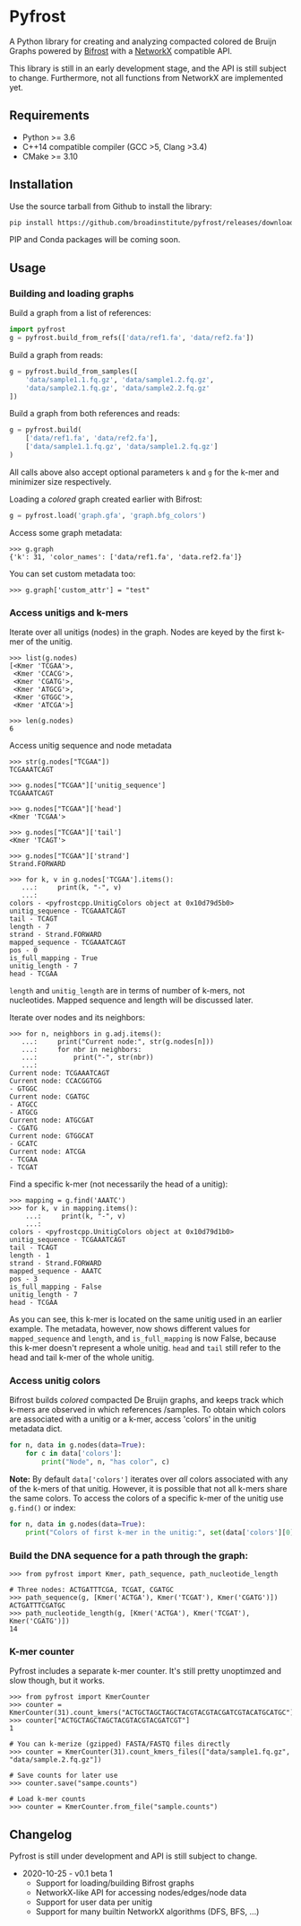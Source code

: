 Pyfrost
=======

A Python library for creating and analyzing compacted colored de Bruijn Graphs powered by 
[Bifrost](https://github.com/pmelsted/Bifrost) with a [NetworkX](https://github.com/networkx/networkx) compatible API. 

This library is still in an early development stage, and the API is still subject to change. Furthermore, not all
functions from NetworkX are implemented yet.

Requirements
------------

* Python >= 3.6
* C++14 compatible compiler (GCC >5, Clang >3.4)
* CMake >= 3.10

Installation
------------

Use the source tarball from Github to install the library:

```bash
pip install https://github.com/broadinstitute/pyfrost/releases/download/v0.1.0b1/pyfrost-0.1.0b1.tar.gz
```

PIP and Conda packages will be coming soon.

Usage 
-----

### Building and loading graphs

Build a graph from a list of references:

```python
import pyfrost
g = pyfrost.build_from_refs(['data/ref1.fa', 'data/ref2.fa'])
```

Build a graph from reads:

```python
g = pyfrost.build_from_samples([
    'data/sample1.1.fq.gz', 'data/sample1.2.fq.gz',
    'data/sample2.1.fq.gz', 'data/sample2.2.fq.gz'
])
```

Build a graph from both references and reads:

```python
g = pyfrost.build(
    ['data/ref1.fa', 'data/ref2.fa'],
    ['data/sample1.1.fq.gz', 'data/sample1.2.fq.gz']
)
```

All calls above also accept optional parameters `k` and `g` for the k-mer and
minimizer size respectively.

Loading a *colored* graph created earlier with Bifrost:

```python
g = pyfrost.load('graph.gfa', 'graph.bfg_colors')
```

Access some graph metadata:

```pycon
>>> g.graph
{'k': 31, 'color_names': ['data/ref1.fa', 'data.ref2.fa']}
```

You can set custom metadata too:

```pycon
>>> g.graph['custom_attr'] = "test"
```

### Access unitigs and k-mers

Iterate over all unitigs (nodes) in the graph. Nodes are keyed by the first
k-mer of the unitig.

```pycon
>>> list(g.nodes)
[<Kmer 'TCGAA'>,
 <Kmer 'CCACG'>,
 <Kmer 'CGATG'>,
 <Kmer 'ATGCG'>,
 <Kmer 'GTGGC'>,
 <Kmer 'ATCGA'>]

>>> len(g.nodes)
6
```

Access unitig sequence and node metadata

```pycon
>>> str(g.nodes["TCGAA"])
TCGAAATCAGT

>>> g.nodes["TCGAA"]['unitig_sequence']
TCGAAATCAGT

>>> g.nodes["TCGAA"]['head']
<Kmer 'TCGAA'>

>>> g.nodes["TCGAA"]['tail']
<Kmer 'TCAGT'>

>>> g.nodes["TCGAA"]['strand']
Strand.FORWARD

>>> for k, v in g.nodes['TCGAA'].items():
   ...:     print(k, "-", v)
   ...:
colors - <pyfrostcpp.UnitigColors object at 0x10d79d5b0>
unitig_sequence - TCGAAATCAGT
tail - TCAGT
length - 7
strand - Strand.FORWARD
mapped_sequence - TCGAAATCAGT
pos - 0
is_full_mapping - True
unitig_length - 7
head - TCGAA
```

`length` and `unitig_length` are in terms of number of k-mers, not nucleotides.
Mapped sequence and length will be discussed later.

Iterate over nodes and its neighbors:

```pycon
>>> for n, neighbors in g.adj.items():
   ...:     print("Current node:", str(g.nodes[n]))
   ...:     for nbr in neighbors:
   ...:         print("-", str(nbr))
   ...:
Current node: TCGAAATCAGT
Current node: CCACGGTGG
- GTGGC
Current node: CGATGC
- ATGCC
- ATGCG
Current node: ATGCGAT
- CGATG
Current node: GTGGCAT
- GCATC
Current node: ATCGA
- TCGAA
- TCGAT
```

Find a specific k-mer (not necessarily the head of a unitig):

```pycon
>>> mapping = g.find('AAATC')
>>> for k, v in mapping.items():
    ...:     print(k, "-", v)
    ...:
colors - <pyfrostcpp.UnitigColors object at 0x10d79d1b0>
unitig_sequence - TCGAAATCAGT
tail - TCAGT
length - 1
strand - Strand.FORWARD
mapped_sequence - AAATC
pos - 3
is_full_mapping - False
unitig_length - 7
head - TCGAA
```

As you can see, this k-mer is located on the same unitig used in an earlier
example. The metadata, however, now shows different values for
`mapped_sequence` and `length`, and `is_full_mapping` is now False, because
this k-mer doesn't represent a whole unitig. `head` and `tail` still refer to
the head and tail k-mer of the whole unitig.

### Access unitig colors

Bifrost builds *colored* compacted De Bruijn graphs, and keeps track which k-mers are observed in which references
/samples. To obtain which colors are associated with a unitig or a k-mer, access 'colors' in the unitig metadata dict.

```python
for n, data in g.nodes(data=True):
    for c in data['colors']:
        print("Node", n, "has color", c)

```

**Note:** By default `data['colors']` iterates over *all* colors associated with any of the k-mers of that unitig. 
However, it is possible that not all k-mers share the same colors. To access the colors of a specific k-mer of the
unitig use `g.find()` or index:
 
```python
for n, data in g.nodes(data=True):
    print("Colors of first k-mer in the unitig:", set(data['colors'][0]))
```

### Build the DNA sequence for a path through the graph:

```pycon
>>> from pyfrost import Kmer, path_sequence, path_nucleotide_length

# Three nodes: ACTGATTTCGA, TCGAT, CGATGC
>>> path_sequence(g, [Kmer('ACTGA'), Kmer('TCGAT'), Kmer('CGATG')])
ACTGATTTCGATGC
>>> path_nucleotide_length(g, [Kmer('ACTGA'), Kmer('TCGAT'), Kmer('CGATG')])
14
```

### K-mer counter

Pyfrost includes a separate k-mer counter. It's still pretty unoptimzed and slow though, but it works.


```pycon
>>> from pyfrost import KmerCounter
>>> counter = KmerCounter(31).count_kmers("ACTGCTAGCTAGCTACGTACGTACGATCGTACATGCATGC")
>>> counter["ACTGCTAGCTAGCTACGTACGTACGATCGT"]
1

# You can k-merize (gzipped) FASTA/FASTQ files directly
>>> counter = KmerCounter(31).count_kmers_files(["data/sample1.fq.gz", "data/sample.2.fq.gz"])

# Save counts for later use
>>> counter.save("sampe.counts")

# Load k-mer counts
>>> counter = KmerCounter.from_file("sample.counts")
```


Changelog
---------

Pyfrost is still under development and API is still subject to change.

- 2020-10-25 - v0.1 beta 1
    - Support for loading/building Bifrost graphs
    - NetworkX-like API for accessing nodes/edges/node data
    - Support for user data per unitig
    - Support for many builtin NetworkX algorithms (DFS, BFS, ...)

